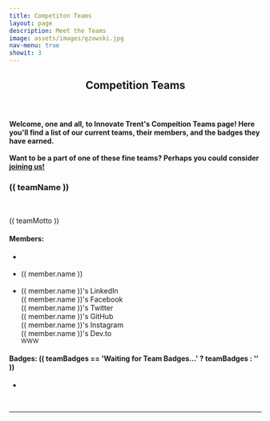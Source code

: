 ```yaml
---
title: Competiton Teams
layout: page
description: Meet the Teams
image: assets/images/gzowski.jpg
nav-menu: true
showit: 3
---
```


<!-- Main -->
<div id="main">

<!-- One -->
<article id="one">
	<div class="inner">
		<header class="major">
			<h2>Competition Teams</h2>
		</header>
<h4 class="center">Welcome, one and all, to Innovate Trent's Compeition Teams page!
Here you'll find a list of our current teams, their members, and the badges they have earned.
<br />
<br />
Want to be a part of one of these fine teams? Perhaps you could consider <a href="{{ site.url}}/join">joining us!</a></h4>

</div>
</article>

<!-- The section below is for the Vue instance -->

<article id="vue" v-bind:style="{ backgroundColor: teamColour }" class="center">
    <h3>(( teamName ))</h3>
    <img class="team-logo" :src="teamLogo" :alt="teamName">
    <br />
    <br />
    <p>
      (( teamMotto ))
    </p>
    <h4>Members: </h4>
    <ul class="outta-bullets">
      <div class="inline" v-for="(member, index) in teamMembers" :key="index">
        <li class="member-picture">
        <img :src="member.picture" :alt="member.name" />
        </li>
        <span></span>
      </div>
      <br />
      <div class="inline" v-for="(member, index) in teamMembers" :key="index">
        <li class="member-name">(( member.name ))</li>
        <span></span>
      </div>
      <br />
      <div class="inline" v-for="(member, index) in teamMembers" :key="index">
        <li class="member-name">
        <div v-if="member.socials.linkedin">
          <a class="icon alt fab fa-dev" :href="member.socials.linkedin" rel="noreferrer nofollower" target="_blank"><span class="label">(( member.name ))'s LinkedIn</span></a>
        </div>
        <div v-if="member.socials.facebook">
          <a class="icon alt fab fa-facebook" :href="member.socials.facebook" rel="noreferrer nofollower" target="_blank"><span class="label">(( member.name ))'s Facebook</span></a>
        </div>
        <div v-if="member.socials.twitter">
          <a class="icon alt fab fa-twitter" :href="member.socials.twitter" rel="noreferrer nofollower" target="_blank"><span class="label">(( member.name ))'s Twitter</span></a>
        </div>
        <div v-if="member.socials.github">
          <a class="icon alt fab fa-github" :href="member.socials.github" rel="norefernofollower" target="_blank"><span class="label">(( member.name ))'s GitHub</span></a>
        </div>
        <div v-if="member.socials.instagram">
          <a class="icon alt fab fa-github" :href="member.socials.instagram" rel="norefernofollower" target="_blank"><span class="label">(( member.name ))'s Instagram</span></a>
        </div>
        <div v-if="member.socials.dev">
          <a class="icon alt fab fa-dev" :href="member.socials.dev" rel="noreferrer nofollower" target="_blank"><span class="label">(( member.name ))'s Dev.to</span></a>
        </div>
        <div v-if="member.socials.website">
          <div class="www"><a :href="member.socials.website" rel="noreferrer nofollower" target="_blank"><small>WWW</small></a></div>    
        </div>
        </li>
        <span></span>
      </div>
    </ul>
    <h4>Badges: (( teamBadges == 'Waiting for Team Badges...' ? teamBadges : '' ))</h4>
    <div v-if="teamBadges != 'Waiting for Team Badges...'">
      <ul class="outta-bullets">
        <div class="inline" v-for="(badge, index) in teamBadges" :key="index">
          <li class="badge">
            <img :src="`https://raw.githubusercontent.com/trent-innovate/design-teams-data/master/img/badges/${badge.name}`" :alt="badge.description" :data-tooltip="badge.description" />
          </li>
          <span></span>
        </div>
      </ul>
    <div>
    <br />
    <hr />

<!-- I know the closing section tag is missing. Jekyll
apparently doesn't like it, so I'm leaving it out. -->

<!-- Fetching the Vue, Axios, and Vue-Axios JS scripts -->
<script src="https://vuejs.org/js/vue.js" type="text/javascript"></script>
<script src="https://cdnjs.cloudflare.com/ajax/libs/axios/0.19.0/axios.min.js" type="text/javascript"></script>
<script src="https://unpkg.com/vue-axios@2.1.4/dist/vue-axios.min.js" type="text/javascript"></script>
<script src="https://unpkg.com/vue-material"></script>

<script>

Vue.use(VueMaterial.default)

// This variable stores the URL of the JSON file
var api = "https://raw.githubusercontent.com/trent-innovate/design-teams-data/master/teams.json";

// This variable is the Vue instance
var instance = new Vue({
  el: '#vue', // notice that we're making the section above the Vue element
  delimiters: ["((", "))"], // Because Jekyll doesn't like us using anything non-Liquid
  data: function () {
    return {
      teamName: 'Waiting for Team Name...',
      teamColour: 'Waiting for Team Colour...',
      teamBadges: 'Waiting for Team Badges...',
      teamMembers: [],
      teamLogo: '',
      teamMotto: '',
      showDialog: false
    }
  },
    created: function() {
      Vue.axios.get(api).then(function(response) {
        console.log(response)
        instance.teamName = response.data.teams[0].name
        instance.teamLogo = "https://raw.githubusercontent.com/trent-innovate/design-teams-data/master/img/logos/" + response.data.teams[0].logo
        instance.teamMotto = response.data.teams[0].motto
        instance.teamColour = response.data.teams[0].colour
        instance.teamBadges = response.data.teams[0].badges
        instance.teamMembers = response.data.teams[0].members

        // The meat of the function; repeat this a couple times in a couple different ways
        // to make the whole thing work

        // Probably could replace this with a loop or a map()
      });
    }
});
</script>